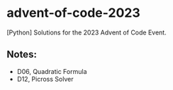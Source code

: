 # advent-of-code-2023
[Python] Solutions for the 2023 Advent of Code Event.

## Notes:
- D06, Quadratic Formula
- D12, Picross Solver
